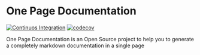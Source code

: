# One Page Documentation

[![Continuos Integration](https://github.com/builder-box/one-page-doc/actions/workflows/continuous-integration.svg?branch=main)](https://github.com/builder-box/one-page-doc/actions/workflows/continuous-integration.yml) [![codecov](https://codecov.io/gh/builder-box/one-page-doc/graph/badge.svg?token=WSU424H7ZQ)](https://codecov.io/gh/builder-box/one-page-doc)

One Page Documentation is an Open Source project to help you to generate a completely markdown documentation in a single page

